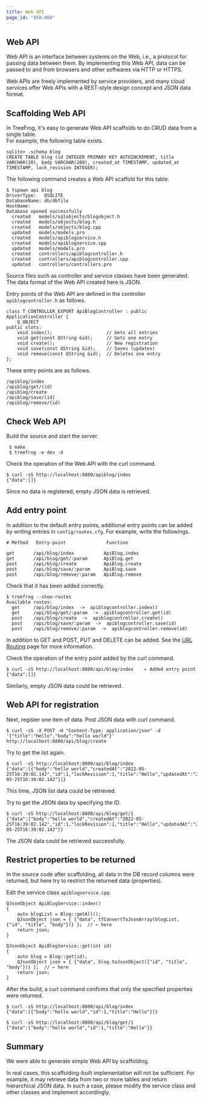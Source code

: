 ```yaml
---
title: Web API
page_id: "050.060"
---
```


## Web API

Web API is an interface between systems on the Web, i.e., a protocol for passing data between them. By implementing this Web API, data can be passed to and from browsers and other softwares via HTTP or HTTPS.

Web APIs are freely implemented by service providers, and many cloud services offer Web APIs with a REST-style design concept and JSON data format.

## Scaffolding Web API

In TreeFrog, it's easy to generate Web API scaffolds to do CRUD data from a single table.  
For example, the following table exists.

```
sqlite> .schema blog
CREATE TABLE blog (id INTEGER PRIMARY KEY AUTOINCREMENT, title VARCHAR(20), body VARCHAR(200), created_at TIMESTAMP, updated_at TIMESTAMP, lock_revision INTEGER);
```

The following command creates a Web API scaffold for this table.

```
$ tspawn api blog
DriverType:   QSQLITE
DatabaseName: db/dbfile
HostName:
Database opened successfully
  created   models/sqlobjects/blogobject.h
  created   models/objects/blog.h
  created   models/objects/blog.cpp
  updated   models/models.pro
  created   models/apiblogservice.h
  created   models/apiblogservice.cpp
  updated   models/models.pro
  created   controllers/apiblogcontroller.h
  created   controllers/apiblogcontroller.cpp
  updated   controllers/controllers.pro
```

Source files such as controller and service classes have been generated. The data format of the Web API created here is JSON.

Entry points of the Web API are defined in the controller `apiblogcontroller.h` as follows.

```
class T_CONTROLLER_EXPORT ApiBlogController : public ApplicationController {
    Q_OBJECT
public slots:
    void index();                    // Gets all entries
    void get(const QString &id);     // Gets one entry
    void create();                   // New registration
    void save(const QString &id);    // Saves (updates)
    void remove(const QString &id);  // Deletes one entry
};
```

These entry points are as follows.

```
/apiblog/index
/apiblog/get/(id)
/apiblog/create
/apiblog/save/(id)
/apiblog/remove/(id)
```

## Check Web API

Build the source and start the server.

```
 $ make
 $ treefrog -e dev -d
```

Check the operation of the Web API with the curl command.

```
$ curl -sS http://localhost:8800/apiblog/index
{"data":[]}
```

Since no data is registered, empty JSON data is retrieved.

## Add entry point

In addition to the default entry points, additional entry points can be added by writing entries in `config/routes.cfg`. For example, write the followings.

```
# Method   Entry-point               Function

get       /api/blog/index           ApiBlog.index
get       /api/blog/get/:param      ApiBlog.get
post      /api/blog/create          ApiBlog.create
post      /api/blog/save/:param     ApiBlog.save
post      /api/blog/remove/:param   ApiBlog.remove
```

Check that it has been added correctly.

```
$ treefrog --show-routes
Available routes:
  get     /api/blog/index  ->  apiblogcontroller.index()
  get     /api/blog/get/:param  ->  apiblogcontroller.get(id)
  post    /api/blog/create  ->  apiblogcontroller.create()
  post    /api/blog/save/:param  ->  apiblogcontroller.save(id)
  post    /api/blog/remove/:param  ->  apiblogcontroller.remove(id)
```

In addition to GET and POST, PUT and DELETE can be added. See the [URL Routing](/en/user-guide/controller/url-routing.html) page for more information.

Check the operation of the entry point added by the curl command.

```
$ curl -sS http://localhost:8800/api/blog/index    ← Added entry point
{"data":[]}
```

Similarly, empty JSON data could be retrieved.

## Web API for registration

Next, register one item of data. Post JSON data with curl command.

```
$ curl -sS -X POST -H "Content-Type: application/json" -d '{"title":"Hello","body":"hello world"}'  http://localhost:8800/api/blog/create
```

Try to get the list again.

```
$ curl -sS http://localhost:8800/api/blog/index
{"data":[{"body":"hello world","createdAt":"2022-05-25T16:39:02.142","id":1,"lockRevision":1,"title":"Hello","updatedAt":"2022-05-25T16:39:02.142"}]}
```

This time, JSON list data could be retrieved.

Try to get the JSON data by specifying the ID.

```
$ curl -sS http://localhost:8800/api/blog/get/1
{"data":{"body":"hello world","createdAt":"2022-05-25T16:39:02.142","id":1,"lockRevision":1,"title":"Hello","updatedAt":"2022-05-25T16:39:02.142"}}
```

The JSON data could be retrieved successfully.

## Restrict properties to be returned

In the source code after scaffolding, all data in the DB record columns were returned, but here try to restrict the returned data (properties).

Edit the service class `apiblogservice.cpp`.

```
QJsonObject ApiBlogService::index()
{
    auto blogList = Blog::getAll();
    QJsonObject json = { {"data", tfConvertToJsonArray(blogList, {"id", "title", "body"})} };  // ← here
    return json;
}

QJsonObject ApiBlogService::get(int id)
{
    auto blog = Blog::get(id);
    QJsonObject json = { {"data", blog.toJsonObject({"id", "title", "body"})} };  // ← here
    return json;
}
```

After the build, a curl command confirms that only the specified properties were returned.

```
$ curl -sS http://localhost:8800/api/blog/index
{"data":[{"body":"hello world","id":1,"title":"Hello"}]}

$ curl -sS http://localhost:8800/api/blog/get/1
{"data":{"body":"hello world","id":1,"title":"Hello"}}
```

## Summary

We were able to generate simple Web API by scaffolding.

In real cases, this scaffolding-built implementation will not be sufficient. For example, it may retrieve data from two or more tables and return hierarchical JSON data. In such a case, please modify the service class and other classes and implement accordingly.
